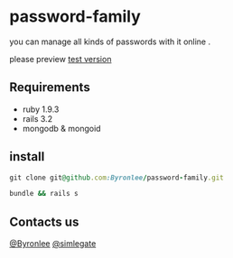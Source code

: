 password-family
===============

you can manage all kinds of passwords with it online . 

please preview [test version](http://passwordfamily.ginchenorlee.com)


## Requirements

* ruby 1.9.3
* rails 3.2
* mongodb & mongoid 

## install

```ruby
git clone git@github.com:Byronlee/password-family.git

bundle && rails s
```

## Contacts us  

[@Byronlee](https://github.com/Byronlee)  [@simlegate](https://github.com/simlegate)  
